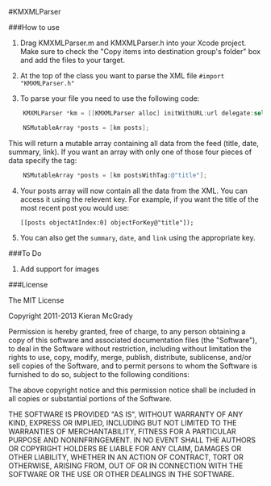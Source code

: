 #KMXMLParser

###How to use

1. Drag KMXMLParser.m and KMXMLParser.h into your Xcode project. Make sure to check the "Copy items into destination group's folder" box and add the files to your target.

2. At the top of the class you want to parse the XML file ``#import "KMXMLParser.h"``

3. To parse your file you need to use the following code:

```Objective-C
    KMXMLParser *km = [[KMXMLParser alloc] initWithURL:url delegate:self]; 

    NSMutableArray *posts = [km posts];
```

This will return a mutable array containing all data from the feed (title, date, summary, link). If you want an array with only one of those four pieces of data specify the tag:

```Objective-C
    NSMutableArray *posts = [km postsWithTag:@"title"];
```

4. Your posts array will now contain all the data from the XML. You can access it using the relevent key. For example, if you want the title of the most recent post you would use:

    ``[[posts objectAtIndex:0] objectForKey@"title"]);``  

5. You can also get the ``summary``, ``date``, and ``link`` using the appropriate key.

###To Do

1. Add support for images

###License

  The MIT License

  Copyright 2011-2013 Kieran McGrady

  Permission is hereby granted, free of charge, to any person obtaining a copy of 
  this software and associated documentation files (the "Software"), to deal in 
  the Software without restriction, including without limitation the rights to use, 
  copy, modify, merge, publish, distribute, sublicense, and/or sell copies of the 
  Software, and to permit persons to whom the Software is furnished to do so, subject 
  to the following conditions:

  The above copyright notice and this permission notice shall be included in all 
  copies or substantial portions of the Software.

  THE SOFTWARE IS PROVIDED "AS IS", WITHOUT WARRANTY OF ANY KIND, EXPRESS OR IMPLIED, 
  INCLUDING BUT NOT LIMITED TO THE WARRANTIES OF MERCHANTABILITY, FITNESS 
  FOR A PARTICULAR PURPOSE AND NONINFRINGEMENT. IN NO EVENT SHALL THE AUTHORS 
  OR COPYRIGHT HOLDERS BE LIABLE FOR ANY CLAIM, DAMAGES OR OTHER LIABILITY, 
  WHETHER IN AN ACTION OF CONTRACT, TORT OR OTHERWISE, ARISING FROM, OUT OF 
  OR IN CONNECTION WITH THE SOFTWARE OR THE USE OR OTHER DEALINGS IN THE SOFTWARE.
